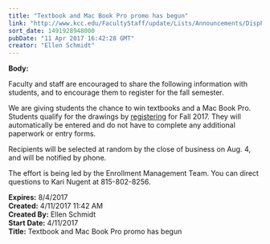```yaml
---
title: "Textbook and Mac Book Pro promo has begun"
link: "http://www.kcc.edu/FacultyStaff/update/Lists/Announcements/DispForm.aspx?ID=2415"
sort_date: 1491928948000
pubDate: "11 Apr 2017 16:42:28 GMT"
creator: "Ellen Schmidt"
---
```


<div><b>Body:</b> <div class="ExternalClass109A34ABB86C4F8EB1A7E3CDE689206C"><p>​Faculty and staff are encouraged to share the following information with students, and to encourage them to register for the fall semester.</p>
<p>We are giving students the chance to win textbooks and a Mac Book Pro. Students qualify for the drawings by <a href="/campaigns/Pages/register.aspx">registering</a> for Fall 2017. They will automatically be entered and do not have to complete any additional paperwork or entry forms.</p>
<p>Recipients will be selected at random by the close of business on Aug. 4, and will be notified by phone.</p>
<p>The effort is being led by the Enrollment Management Team. You can direct questions to Kari Nugent at 815-802-8256.</p></div></div>
<div><b>Expires:</b> 8/4/2017</div>
<div><b>Created:</b> 4/11/2017 11:42 AM</div>
<div><b>Created By:</b> Ellen Schmidt</div>
<div><b>Start Date:</b> 4/11/2017</div>
<div><b>Title:</b> Textbook and Mac Book Pro promo has begun</div>
